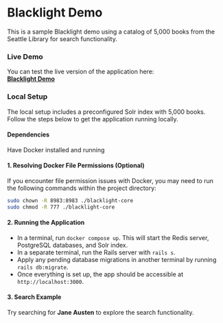 
# Blacklight Demo

This is a sample Blacklight demo using a catalog of 5,000 books from the Seattle Library for search functionality.

### Live Demo

You can test the live version of the application here:  
**[Blacklight Demo](https://eltaess-arastu-f9a999eb5bf7.herokuapp.com/)**

### Local Setup

The local setup includes a preconfigured Solr index with 5,000 books. Follow the steps below to get the application running locally.

#### Dependencies

Have Docker installed and running

#### 1. Resolving Docker File Permissions (Optional)
If you encounter file permission issues with Docker, you may need to run the following commands within the project directory:

```bash
sudo chown -R 8983:8983 ./blacklight-core
sudo chmod -R 777 ./blacklight-core
```

#### 2. Running the Application
- In a terminal, run `docker compose up`. This will start the Redis server, PostgreSQL databases, and Solr index.
- In a separate terminal, run the Rails server with `rails s`.
- Apply any pending database migrations in another terminal by running `rails db:migrate`.
- Once everything is set up, the app should be accessible at `http://localhost:3000`.

#### 3. Search Example
Try searching for **Jane Austen** to explore the search functionality.
